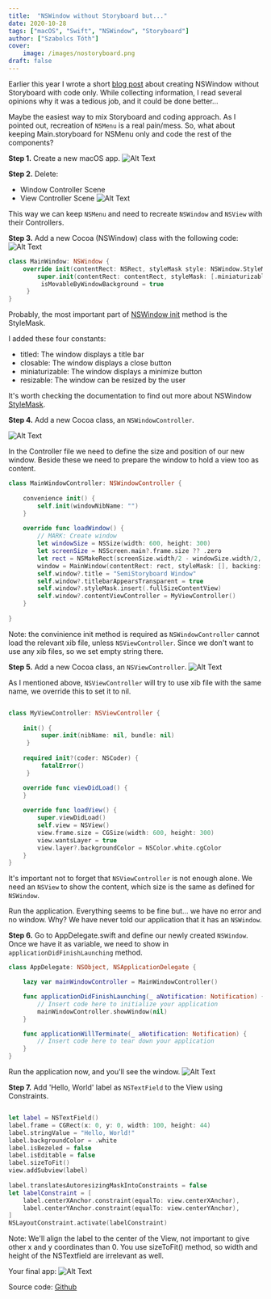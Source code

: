 ```yaml
---
title:  "NSWindow without Storyboard but..."
date: 2020-10-28
tags: ["macOS", "Swift", "NSWindow", "Storyboard"]
author: ["Szabolcs Tóth"]
cover:
    image: /images/nostoryboard.png
draft: false
---
```


Earlier this year I wrote a short [blog post](https://kicsipixel.github.io/2020/nostoryboard/) about creating NSWindow without Storyboard with code only. While collecting information, I read several opinions why it was a tedious job, and it could be done better...

Maybe the easiest way to mix Storyboard and coding approach. As I pointed out, recreation of ```NSMenu``` is a real pain/mess. So, what about keeping Main.storyboard for NSMenu only and code the rest of the components?


**Step 1.**
Create a new macOS app.
![Alt Text](https://dev-to-uploads.s3.amazonaws.com/i/i9m5w6nuz3imbwcb6d23.png)


**Step 2.**
Delete:
- Window Controller Scene
- View Controller Scene
![Alt Text](https://dev-to-uploads.s3.amazonaws.com/i/0x0kezp2abi23hcfmn9u.png)

This way we can keep ```NSMenu``` and need to recreate ```NSWindow``` and ```NSView``` with their Controllers.


**Step 3.**
Add a new Cocoa (NSWindow) class with the following code:
![Alt Text](https://dev-to-uploads.s3.amazonaws.com/i/a74g0sx96nqn756wufsn.png)

```swift
class MainWindow: NSWindow {
    override init(contentRect: NSRect, styleMask style: NSWindow.StyleMask, backing backingStoreType: NSWindow.BackingStoreType, defer flag: Bool) {
        super.init(contentRect: contentRect, styleMask: [.miniaturizable, .closable, .resizable, .titled],  backing: .buffered, defer: true)
         isMovableByWindowBackground = true
     }
}
```

Probably, the most important part of [NSWindow init](https://developer.apple.com/documentation/appkit/nswindow/1419477-init) method is the StyleMask.

I added these four constants:
- titled: The window displays a title bar
- closable: The window displays a close button
- miniaturizable: The window displays a minimize button
- resizable: The window can be resized by the user

It's worth checking the documentation to find out more about NSWindow [StyleMask](https://developer.apple.com/documentation/appkit/nswindow/stylemask).

**Step 4.**
Add a new Cocoa class, an ```NSWindowController```.

![Alt Text](https://dev-to-uploads.s3.amazonaws.com/i/llabmy38jye6t7m21wfa.png)

In the Controller file we need to define the size and position of our new window. Beside these we need to prepare the window to hold a view too as content.

```swift
class MainWindowController: NSWindowController {
    
    convenience init() {
        self.init(windowNibName: "")
    }
        
    override func loadWindow() {
        // MARK: Create window
        let windowSize = NSSize(width: 600, height: 300)
        let screenSize = NSScreen.main?.frame.size ?? .zero
        let rect = NSMakeRect(screenSize.width/2 - windowSize.width/2, screenSize.height/2 - windowSize.height/2, windowSize.width, windowSize.height)
        window = MainWindow(contentRect: rect, styleMask: [], backing: .buffered, defer: true)
        self.window?.title = "SemiStoryboard Window"
        self.window?.titlebarAppearsTransparent = true
        self.window?.styleMask.insert(.fullSizeContentView)
        self.window?.contentViewController = MyViewController()
    }
    
}
```

Note: the convinience init method is required as ```NSWindowController``` cannot load the relevant xib file, unless ```NSViewController```. Since we don't want to use any xib files, so we set empty string there.

**Step 5.**
Add a new Cocoa class, an ```NSViewController```.
![Alt Text](https://dev-to-uploads.s3.amazonaws.com/i/en666ihennxw0zd8s2dg.png)

As I mentioned above, ```NSViewController``` will try to use xib file with the same name, we override this to set it to nil.
```swift

class MyViewController: NSViewController {
    
    init() {
         super.init(nibName: nil, bundle: nil)
     }
     
    required init?(coder: NSCoder) {
         fatalError()
     }

    override func viewDidLoad() {
    }
    
    override func loadView() {
        super.viewDidLoad()
        self.view = NSView()
        view.frame.size = CGSize(width: 600, height: 300)
        view.wantsLayer = true
        view.layer?.backgroundColor = NSColor.white.cgColor
    } 
}
```

It's important not to forget that ```NSViewController``` is not enough alone. We need an ```NSView``` to show the content, which size is the same as defined for ```NSWindow```.

Run the application. Everything seems to be fine but... we have no error and no window. Why? We have never told our application that it has an ```NSWindow```.

**Step 6.**
Go to AppDelegate.swift and define our newly created ```NSWindow```. Once we have it as variable, we need to show in ```applicationDidFinishLaunching``` method.

```swift
class AppDelegate: NSObject, NSApplicationDelegate {

    lazy var mainWindowController = MainWindowController()

    func applicationDidFinishLaunching(_ aNotification: Notification) {
        // Insert code here to initialize your application
        mainWindowController.showWindow(nil)
    }

    func applicationWillTerminate(_ aNotification: Notification) {
        // Insert code here to tear down your application
    }
}
```


Run the application now, and you'll see the window.
![Alt Text](https://dev-to-uploads.s3.amazonaws.com/i/pmktd4oxntd028csa5xy.png)

**Step 7.**
Add 'Hello, World' label as ```NSTextField``` to the View using Constraints.

```swift

let label = NSTextField()
label.frame = CGRect(x: 0, y: 0, width: 100, height: 44)
label.stringValue = "Hello, World!"
label.backgroundColor = .white
label.isBezeled = false
label.isEditable = false
label.sizeToFit()
view.addSubview(label)
        
label.translatesAutoresizingMaskIntoConstraints = false
let labelConstraint = [
    label.centerXAnchor.constraint(equalTo: view.centerXAnchor),
    label.centerYAnchor.constraint(equalTo: view.centerYAnchor),
]
NSLayoutConstraint.activate(labelConstraint)
```

Note: We'll align the label to the center of the View, not important to give other x and y coordinates than 0. You use sizeToFit() method, so width and height of the NSTextfield are irrelevant as well.


Your final app:
![Alt Text](https://dev-to-uploads.s3.amazonaws.com/i/84t7519xsdoy5ytvmp2g.png)

Source code: [Github](https://github.com/kicsipixel/Cocoa-Samples/tree/master/SemiStoryboard)
